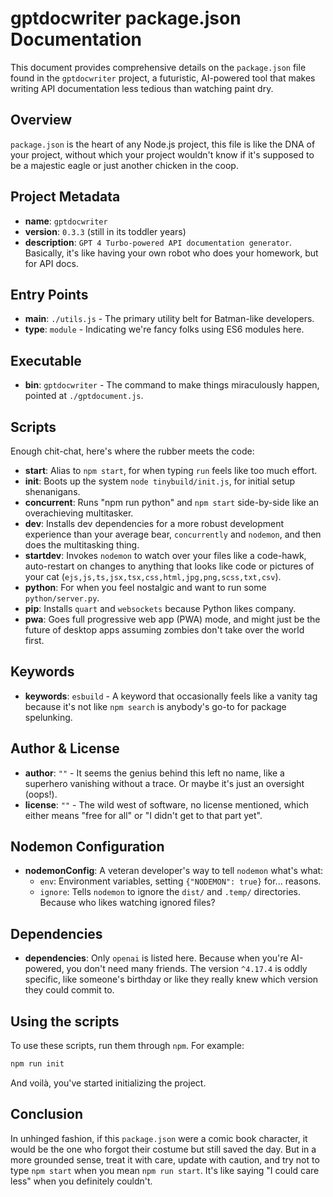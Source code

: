 # gptdocwriter package.json Documentation

This document provides comprehensive details on the `package.json` file found in the `gptdocwriter` project, a futuristic, AI-powered tool that makes writing API documentation less tedious than watching paint dry.

## Overview

`package.json` is the heart of any Node.js project, this file is like the DNA of your project, without which your project wouldn't know if it's supposed to be a majestic eagle or just another chicken in the coop.

## Project Metadata

- **name**: `gptdocwriter`
- **version**: `0.3.3` (still in its toddler years)
- **description**: `GPT 4 Turbo-powered API documentation generator`. Basically, it's like having your own robot who does your homework, but for API docs.

## Entry Points

- **main**: `./utils.js` - The primary utility belt for Batman-like developers.
- **type**: `module` - Indicating we're fancy folks using ES6 modules here.

## Executable

- **bin**: `gptdocwriter` - The command to make things miraculously happen, pointed at `./gptdocument.js`.

## Scripts

Enough chit-chat, here's where the rubber meets the code:

- **start**: Alias to `npm start`, for when typing `run` feels like too much effort.
- **init**: Boots up the system `node tinybuild/init.js`, for initial setup shenanigans.
- **concurrent**: Runs "npm run python" and `npm start` side-by-side like an overachieving multitasker.
- **dev**: Installs dev dependencies for a more robust development experience than your average bear, `concurrently` and `nodemon`, and then does the multitasking thing.
- **startdev**: Invokes `nodemon` to watch over your files like a code-hawk, auto-restart on changes to anything that looks like code or pictures of your cat (`ejs,js,ts,jsx,tsx,css,html,jpg,png,scss,txt,csv`).
- **python**: For when you feel nostalgic and want to run some `python/server.py`.
- **pip**: Installs `quart` and `websockets` because Python likes company.
- **pwa**: Goes full progressive web app (PWA) mode, and might just be the future of desktop apps assuming zombies don't take over the world first.

## Keywords

- **keywords**: `esbuild` - A keyword that occasionally feels like a vanity tag because it's not like `npm search` is anybody's go-to for package spelunking.

## Author & License

- **author**: `""` - It seems the genius behind this left no name, like a superhero vanishing without a trace. Or maybe it's just an oversight (oops!).
- **license**: `""` - The wild west of software, no license mentioned, which either means "free for all" or "I didn't get to that part yet".

## Nodemon Configuration

- **nodemonConfig**: A veteran developer's way to tell `nodemon` what's what:
  - `env`: Environment variables, setting `{"NODEMON": true}` for... reasons.
  - `ignore`: Tells `nodemon` to ignore the `dist/` and `.temp/` directories. Because who likes watching ignored files?

## Dependencies

- **dependencies**: Only `openai` is listed here. Because when you're AI-powered, you don't need many friends. The version `^4.17.4` is oddly specific, like someone's birthday or like they really knew which version they could commit to.

## Using the scripts

To use these scripts, run them through `npm`. For example:

```bash
npm run init
```

And voilà, you've started initializing the project.

## Conclusion

In unhinged fashion, if this `package.json` were a comic book character, it would be the one who forgot their costume but still saved the day. But in a more grounded sense, treat it with care, update with caution, and try not to type `npm start` when you mean `npm run start`. It's like saying "I could care less" when you definitely couldn't.